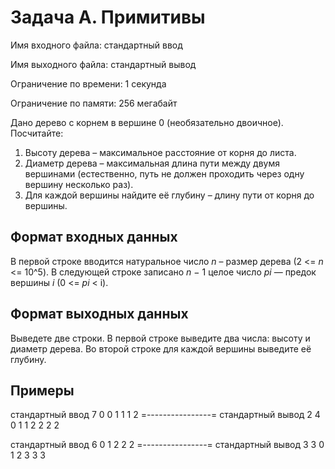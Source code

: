 # Задача A. Примитивы

Имя входного файла: стандартный ввод

Имя выходного файла: стандартный вывод

Ограничение по времени: 1 секунда

Ограничение по памяти: 256 мегабайт

Дано дерево с корнем в вершине 0 (необязательно двоичное). Посчитайте:
1. Высоту дерева – максимальное расстояние от корня до листа.
2. Диаметр дерева – максимальная длина пути между двумя вершинами (естественно, путь не
должен проходить через одну вершину несколько раз).
3. Для каждой вершины найдите её глубину – длину пути от корня до вершины.

## Формат входных данных ##

В первой строке вводится натуральное число *n* – размер дерева (2 <= *n* <= 10^5). В следующей
строке записано *n* − 1 целое число *pi* — предок вершины *i* (0 <= *pi* < i).

## Формат выходных данных ##

Выведете две строки. В первой строке выведите два числа: высоту и диаметр дерева. Во второй
строке для каждой вершины выведите её глубину.

## Примеры ##

стандартный ввод
7
0 0 1 1 1 2
=----------------=
стандартный вывод
2 4
0 1 1 2 2 2 2

стандартный ввод
6
0 1 2 2 2
=----------------=
стандартный вывод
3 3
0 1 2 3 3 3
